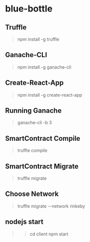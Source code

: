 # blue-bottle

## Truffle
> npm install -g truffle

## Ganache-CLI
> npm install -g ganache-cli

## Create-React-App
> npm install -g create-react-app

## Running Ganache
> ganache-cli -b 3

## SmartContract Compile
> truffle compile

## SmartContract Migrate
> truffle migrate

## Choose Network
> truffle migrate --network rinkeby

## nodejs start
>> cd client
>> npm start
